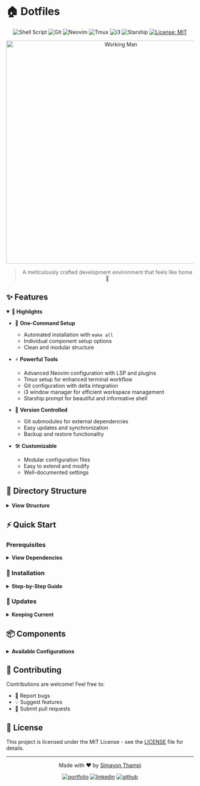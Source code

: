 # 🏠 Dotfiles

<div align="center">

![Shell Script](https://img.shields.io/badge/Shell_Script-121011?style=for-the-badge&logo=gnu-bash&logoColor=white)
![Git](https://img.shields.io/badge/GIT-E44C30?style=for-the-badge&logo=git&logoColor=white)
![Neovim](https://img.shields.io/badge/NeoVim-%2357A143.svg?&style=for-the-badge&logo=neovim&logoColor=white)
![Tmux](https://img.shields.io/badge/tmux-1BB91F?style=for-the-badge&logo=tmux&logoColor=white)
![i3](https://img.shields.io/badge/i3-222222?style=for-the-badge&logo=i3&logoColor=white)
![Starship](https://img.shields.io/badge/starship-DD0B78?style=for-the-badge&logo=starship&logoColor=white)
[![License: MIT](https://img.shields.io/badge/License-MIT-yellow.svg?style=for-the-badge)](https://opensource.org/licenses/MIT)

<img src="https://github.com/Simayon/my-dotfiles/blob/master/static/working-person.gif" alt="Working Man" width="600" >

> A meticulously crafted development environment that feels like home 🏡

</div>

## ✨ Features

<details open>
<summary><b>🎯 Highlights</b></summary>

- 🚀 **One-Command Setup**
  - Automated installation with `make all`
  - Individual component setup options
  - Clean and modular structure

- ⚡ **Powerful Tools**
  - Advanced Neovim configuration with LSP and plugins
  - Tmux setup for enhanced terminal workflow
  - Git configuration with delta integration
  - i3 window manager for efficient workspace management
  - Starship prompt for beautiful and informative shell

- 🔄 **Version Controlled**
  - Git submodules for external dependencies
  - Easy updates and synchronization
  - Backup and restore functionality

- 🛠️ **Customizable**
  - Modular configuration files
  - Easy to extend and modify
  - Well-documented settings

</details>

## 📁 Directory Structure

<details>
<summary><b>View Structure</b></summary>

```
.
├── 📁 configs/           Configuration files
│   ├── 🔧 git/          Git configuration
│   │   ├── config       Core git settings
│   │   └── template     Commit templates
│   ├── 📝 nvim/         Neovim configuration
│   │   ├── init.lua     Entry point
│   │   └── lua/         Modular configs
│   ├── 🖥️  tmux/         Tmux configuration
│   │   ├── tmux.conf    Main config
│   │   └── scripts/     Helper scripts
│   ├── 🪟 i3/           i3 window manager
│   │   └── config       i3 configuration
│   └── 🚀 starship/     Starship prompt
│       └── starship.toml Configuration
├── 🛠️ scripts/          Setup scripts
├── 📋 Makefile          Installation automation
└── 📘 README.md         Documentation
```

</details>

## ⚡ Quick Start

### Prerequisites

<details>
<summary><b>View Dependencies</b></summary>

**Core Requirements:**
- git >= 2.30.0
- neovim >= 0.9.0
- tmux >= 3.2
- i3 >= 4.20
- starship >= 1.14.0
- make
- npm >= 7.0.0

**Optional Tools:**
- delta (for git diffs)
- cmatrix (for animations)
- markdownlint-cli (for markdown)
- ripgrep (for file search)

</details>

### 🚀 Installation

<details>
<summary><b>Step-by-Step Guide</b></summary>

1. **Clone the Repository**
   ```bash
   git clone --recursive https://github.com/Simayon/dotfiles.git
   cd dotfiles
   ```

2. **Install Everything**
   ```bash
   make all
   ```

   Or choose specific components:
   ```bash
   make git-setup    # Git configuration
   make nvim-setup   # Neovim setup
   make tmux-setup   # Tmux configuration
   make i3-setup     # i3 window manager
   make starship-setup # Starship prompt
   ```

3. **Verify Installation**
   ```bash
   make test        # Run tests
   make doctor      # Check health
   ```

</details>

### 🔄 Updates

<details>
<summary><b>Keeping Current</b></summary>

```bash
# Update everything
make update

# Update specific components
make update-nvim
make update-tmux
make update-i3
make update-starship
```

</details>

## 📦 Components

<details>
<summary><b>Available Configurations</b></summary>

### 🔧 Git Configuration
- Delta integration for better diffs
- Custom commit templates
- Useful aliases and hooks
- [Learn more](./configs/git/README.md)

### 📝 Neovim Setup
- Modern IDE features
- Custom plugins and themes
- LSP integration
- [Learn more](./configs/nvim/README.md)

### 🖥️ Tmux Configuration
- Intuitive key bindings
- Status line customization
- Session management
- [Learn more](./configs/tmux/README.md)

### 🪟 i3 Window Manager
- Efficient workspace management
- Custom key bindings
- [Learn more](./configs/i3/README.md)

### 🚀 Starship Prompt
- Beautiful and informative shell
- Customizable configuration
- [Learn more](./configs/starship/README.md)

</details>

## 🤝 Contributing

Contributions are welcome! Feel free to:
- 🐛 Report bugs
- 💡 Suggest features
- 🔀 Submit pull requests

## 📝 License

This project is licensed under the MIT License - see the [LICENSE](LICENSE) file for details.

---

<div align="center">
<p>Made with ❤️ by <a href="https://simayonthampi.me">Simayon Thampi</a></p>

[![portfolio](https://img.shields.io/badge/Portfolio-255E63?style=for-the-badge&logo=About.me&logoColor=white)](https://simayonthampi.me)
[![linkedin](https://img.shields.io/badge/LinkedIn-0077B5?style=for-the-badge&logo=linkedin&logoColor=white)](https://www.linkedin.com/in/simayonthampi)
[![github](https://img.shields.io/badge/GitHub-100000?style=for-the-badge&logo=github&logoColor=white)](https://github.com/simayon)

</div>
